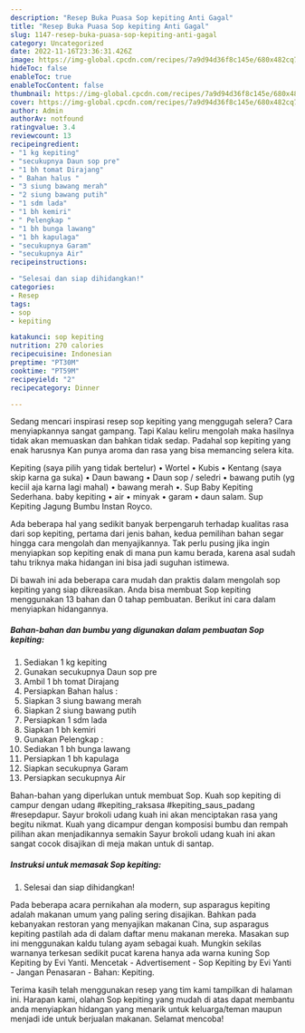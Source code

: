 ```yaml
---
description: "Resep Buka Puasa Sop kepiting Anti Gagal"
title: "Resep Buka Puasa Sop kepiting Anti Gagal"
slug: 1147-resep-buka-puasa-sop-kepiting-anti-gagal
category: Uncategorized
date: 2022-11-16T23:36:31.426Z
image: https://img-global.cpcdn.com/recipes/7a9d94d36f8c145e/680x482cq70/sop-kepiting-foto-resep-utama.jpg
hideToc: false
enableToc: true
enableTocContent: false
thumbnail: https://img-global.cpcdn.com/recipes/7a9d94d36f8c145e/680x482cq70/sop-kepiting-foto-resep-utama.jpg
cover: https://img-global.cpcdn.com/recipes/7a9d94d36f8c145e/680x482cq70/sop-kepiting-foto-resep-utama.jpg
author: Admin
authorAv: notfound
ratingvalue: 3.4
reviewcount: 13
recipeingredient:
- "1 kg kepiting"
- "secukupnya Daun sop pre"
- "1 bh tomat Dirajang"
- " Bahan halus "
- "3 siung bawang merah"
- "2 siung bawang putih"
- "1 sdm lada"
- "1 bh kemiri"
- " Pelengkap "
- "1 bh bunga lawang"
- "1 bh kapulaga"
- "secukupnya Garam"
- "secukupnya Air"
recipeinstructions:

- "Selesai dan siap dihidangkan!"
categories:
- Resep
tags:
- sop
- kepiting

katakunci: sop kepiting 
nutrition: 270 calories
recipecuisine: Indonesian
preptime: "PT30M"
cooktime: "PT59M"
recipeyield: "2"
recipecategory: Dinner

---
```



Sedang mencari inspirasi resep sop kepiting yang menggugah selera? Cara menyiapkannya sangat gampang. Tapi Kalau keliru mengolah maka hasilnya tidak akan memuaskan dan bahkan tidak sedap. Padahal sop kepiting yang enak harusnya Kan punya aroma dan rasa yang bisa memancing selera kita.


Kepiting (saya pilih yang tidak bertelur) • Wortel • Kubis • Kentang (saya skip karna ga suka) • Daun bawang • Daun sop / seledri • bawang putih (yg keciil aja karna lagi mahal) • bawang merah •. Sup Baby Kepiting Sederhana. baby kepiting • air • minyak • garam • daun salam. Sup Kepiting Jagung Bumbu Instan Royco.

Ada beberapa hal yang sedikit banyak berpengaruh terhadap kualitas rasa dari sop kepiting, pertama dari jenis bahan, kedua pemilihan bahan segar hingga cara mengolah dan menyajikannya. Tak perlu pusing jika ingin menyiapkan sop kepiting enak di mana pun kamu berada, karena asal sudah tahu triknya maka hidangan ini bisa jadi suguhan istimewa.


Di bawah ini ada beberapa cara mudah dan praktis dalam mengolah sop kepiting yang siap dikreasikan. Anda bisa membuat Sop kepiting menggunakan 13 bahan dan 0 tahap pembuatan. Berikut ini cara dalam menyiapkan hidangannya.

<!--inarticleads1-->

##### Bahan-bahan dan bumbu yang digunakan dalam pembuatan Sop kepiting:

1. Sediakan 1 kg kepiting
1. Gunakan secukupnya Daun sop pre
1. Ambil 1 bh tomat Dirajang
1. Persiapkan  Bahan halus :
1. Siapkan 3 siung bawang merah
1. Siapkan 2 siung bawang putih
1. Persiapkan 1 sdm lada
1. Siapkan 1 bh kemiri
1. Gunakan  Pelengkap :
1. Sediakan 1 bh bunga lawang
1. Persiapkan 1 bh kapulaga
1. Siapkan secukupnya Garam
1. Persiapkan secukupnya Air


Bahan-bahan yang diperlukan untuk membuat Sop. Kuah sop kepiting di campur dengan udang #kepiting_raksasa #kepiting_saus_padang #resepdapur. Sayur brokoli udang kuah ini akan menciptakan rasa yang begitu nikmat. Kuah yang dicampur dengan komposisi bumbu dan rempah pilihan akan menjadikannya semakin Sayur brokoli udang kuah ini akan sangat cocok disajikan di meja makan untuk di santap. 

<!--inarticleads2-->

##### Instruksi untuk memasak Sop kepiting:


1. Selesai dan siap dihidangkan!

Pada beberapa acara pernikahan ala modern, sup asparagus kepiting adalah makanan umum yang paling sering disajikan. Bahkan pada kebanyakan restoran yang menyajikan makanan Cina, sup asparagus kepiting pastilah ada di dalam daftar menu makanan mereka. Masakan sup ini menggunakan kaldu tulang ayam sebagai kuah. Mungkin sekilas warnanya terkesan sedikit pucat karena hanya ada warna kuning Sop Kepiting by Evi Yanti. Mencetak - Advertisement - Sop Kepiting by Evi Yanti - Jangan Penasaran - Bahan: Kepiting. 

Terima kasih telah menggunakan resep yang tim kami tampilkan di halaman ini. Harapan kami, olahan Sop kepiting yang mudah di atas dapat membantu anda menyiapkan hidangan yang menarik untuk keluarga/teman maupun menjadi ide untuk berjualan makanan. Selamat mencoba!
